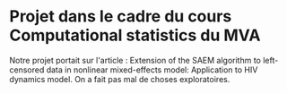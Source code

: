 # Projet dans le cadre du cours Computational statistics du MVA

Notre projet portait sur l'article : Extension of the SAEM algorithm to left-censored data in nonlinear mixed-effects model: Application to HIV dynamics model.
On a fait pas mal de choses exploratoires.

